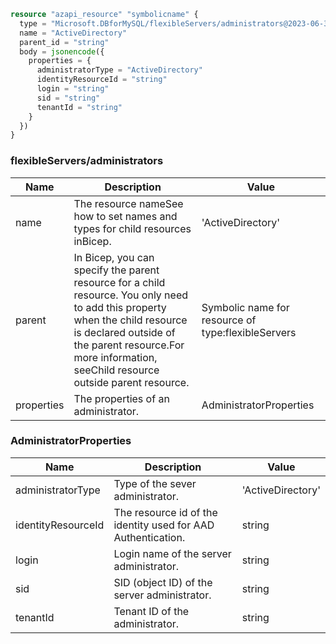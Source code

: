 ```terraform
resource "azapi_resource" "symbolicname" {
  type = "Microsoft.DBforMySQL/flexibleServers/administrators@2023-06-30"
  name = "ActiveDirectory"
  parent_id = "string"
  body = jsonencode({
    properties = {
      administratorType = "ActiveDirectory"
      identityResourceId = "string"
      login = "string"
      sid = "string"
      tenantId = "string"
    }
  })
}

```

### flexibleServers/administrators

| Name | Description | Value |
|-|-|-|
| name | The resource nameSee how to set names and types for child resources inBicep. | 'ActiveDirectory' |
| parent | In Bicep, you can specify the parent resource for a child resource. You only need to add this property when the child resource is declared outside of the parent resource.For more information, seeChild resource outside parent resource. | Symbolic name for resource of type:flexibleServers |
| properties | The properties of an administrator. | AdministratorProperties |


### AdministratorProperties

| Name | Description | Value |
|-|-|-|
| administratorType | Type of the sever administrator. | 'ActiveDirectory' |
| identityResourceId | The resource id of the identity used for AAD Authentication. | string |
| login | Login name of the server administrator. | string |
| sid | SID (object ID) of the server administrator. | string |
| tenantId | Tenant ID of the administrator. | string |



